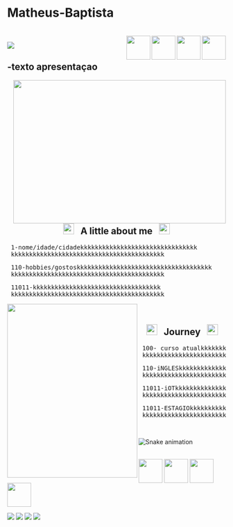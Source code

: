 # Matheus-Baptista


<div style="display: inline_block"><br>
  <img align="right" width="55" height="55" src="https://cdn.jsdelivr.net/gh/devicons/devicon/icons/html5/html5-plain-wordmark.svg">
  <img align="right"  width="55" height="55" src="https://cdn.jsdelivr.net/gh/devicons/devicon/icons/css3/css3-plain-wordmark.svg">
  <img align="right"   width="55" height="55" src="https://cdn.jsdelivr.net/gh/devicons/devicon/icons/cplusplus/cplusplus-plain.svg">
  <img align="right"  width="55" height="55" src="https://cdn.jsdelivr.net/gh/devicons/devicon/icons/javascript/javascript-plain.svg">

<img src="https://github-readme-stats.vercel.app/api?username=matheushbm192&show_icons=true&theme=chartreuse-dark"></div>

 ## -texto apresentaçao 
 <img width="490" height="330" src="https://user-images.githubusercontent.com/95291756/145240637-977d5de0-02d3-491b-a3d4-b3ec46bdd3aa.gif" align=right valign=top></br>
 
 
 <div align="center">
  <h2><img width="25" height="25" src="https://thumbs.gfycat.com/TalkativeScrawnyKinkajou-max-1mb.gif"> 
  &nbsp; <strong> A little about me </strong>  &nbsp; 
  <img width="25" height="25" src="https://thumbs.gfycat.com/TalkativeScrawnyKinkajou-max-1mb.gif"> </h2>
</div>

 <pre> 1-nome/idade/cidadekkkkkkkkkkkkkkkkkkkkkkkkkkkkkkkk
 kkkkkkkkkkkkkkkkkkkkkkkkkkkkkkkkkkkkkkkkkk</pre>
 <pre> 110-hobbies/gostoskkkkkkkkkkkkkkkkkkkkkkkkkkkkkkkkkkkkk
 kkkkkkkkkkkkkkkkkkkkkkkkkkkkkkkkkkkkkkkkkk</pre>
 <pre> 11011-kkkkkkkkkkkkkkkkkkkkkkkkkkkkkkkkkkk
 kkkkkkkkkkkkkkkkkkkkkkkkkkkkkkkkkkkkkkkkkk</pre>
  <img width="300" height="400" src="https://i.pinimg.com/originals/7f/dc/e2/7fdce2dc9307aff4f5acb88cc06b5904.gif" align=left valign=top></br>
 <div align="center">
  <h2><img width="25" height="25" src="https://media1.tenor.com/images/319cc8e671cff9d2897d200f8bcd70d7/tenor.gif?itemid=10391952"> 
  &nbsp; <strong> Journey </strong>  &nbsp; 
  <img width="25" height="25" src="https://media1.tenor.com/images/319cc8e671cff9d2897d200f8bcd70d7/tenor.gif?itemid=10391952"> </h2>
</div>
 
 <pre> 100- curso atualkkkkkkkkkkkkkkkkkkkkkkkkkkkkkkkkkkkkkk
 kkkkkkkkkkkkkkkkkkkkkkkkkkkkkkkkkkkkkkkkkkkkkkk</pre>
 <pre> 110-iNGLESkkkkkkkkkkkkkkkkkkkkkkkkkkkkkkkkkkkkk
 kkkkkkkkkkkkkkkkkkkkkkkkkkkkkkkkkkkkkkkkkkkkkkk</pre>
 <pre> 11011-iOTkkkkkkkkkkkkkkkkkkkkkkkkkkkkkkkkkkk
 kkkkkkkkkkkkkkkkkkkkkkkkkkkkkkkkkkkkkkkkkkkkkkk</pre>
  <pre> 11011-ESTAGIOkkkkkkkkkkkkkkkkkkkkkkkkkkkkkkkkkkk
 kkkkkkkkkkkkkkkkkkkkkkkkkkkkkkkkkkkkkkkkkkkkkkk</pre><br>
 ![Snake animation](https://github.com/matheushbm192/Matheus-Baptista/blob/output/github-contribution-grid-snake.svg)
 <div style="display: inline_block"><br>
  <img align="center" width="55" height="55" src="https://www.instagram.com/theus__baptista/">
  <img align="center"  width="55" height="55" src="https://discord.gg/utKHUD5d">
  <img align="center"   width="55" height="55" src="https://www.linkedin.com/in/matheus-henrique-051169227/">
  <img align="center"  width="55" height="55" src="https://cdn.jsdelivr.net/gh/devicons/devicon/icons/javascript/javascript-plain.svg">
  
 <a href="Luucy#6228" srrget="_blank" alt="Luucy#6228" title="Luucy#6228"><img src="https://img.shields.io/badge/Discord-7289DA?style=for-the-badge&logo=discord&logoColor=white" target="_blank"></a>
<a href="lucimarasouzah@gmail.com" target="_blank" alt="lucimarasouzah@gmail.com" title="lucimarasouzah@gmail.com"><img src="https://img.shields.io/badge/Gmail-D14836?style=for-the-badge&logo=gmail&logoColor=white" target="_blank"></a>
<a href="https://www.instagram.com/lucimarasouza8/" target="_blank" alt="@lucimarasouza8" title="@lucimarasouza8"><img src="https://img.shields.io/badge/Instagram-E4405F?style=for-the-badge&logo=instagram&logoColor=white" target="_blank"></a>
<a href="https://www.linkedin.com/in/lucimara-souza-1098b9181/" target="_blank" alt="https://www.linkedin.com/in/lucimara-souza-1098b9181/" title="https://www.linkedin.com/in/lucimara-souza-1098b9181/"><img src="https://img.shields.io/badge/LinkedIn-0077B5?style=for-the-badge&logo=linkedin&logoColor=white" target="_blank"></a>
</div>  


